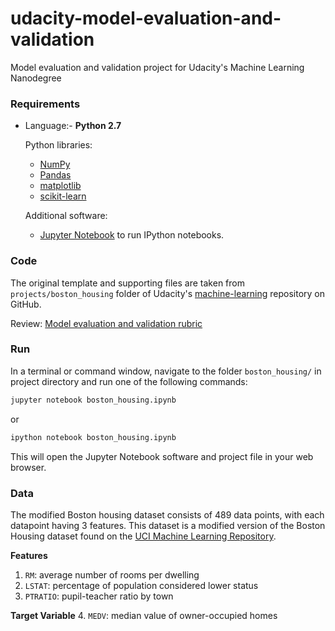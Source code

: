 # udacity-model-evaluation-and-validation
Model evaluation and validation project for Udacity's Machine Learning Nanodegree

### Requirements

* Language:- **Python 2.7**

    Python libraries:
    - [NumPy](http://www.numpy.org/)
    - [Pandas](http://pandas.pydata.org/)
    - [matplotlib](http://matplotlib.org/)
    - [scikit-learn](http://scikit-learn.org/stable/)

    Additional software:
    
    * [Jupyter Notebook](http://ipython.org/notebook.html) to run IPython notebooks.

### Code

The original template and supporting files are taken from ```projects/boston_housing``` folder of Udacity's  [machine-learning](https://github.com/udacity/machine-learning) repository on GitHub.

Review: [Model evaluation and validation rubric](https://review.udacity.com/#!/rubrics/103/view)


### Run

In a terminal or command window, navigate to the folder `boston_housing/` in project directory and run one of the following commands:

```bash
jupyter notebook boston_housing.ipynb
```
or
```bash
ipython notebook boston_housing.ipynb
```

This will open the Jupyter Notebook software and project file in your web browser.

### Data

The modified Boston housing dataset consists of 489 data points, with each datapoint having 3 features. This dataset is a modified version of the Boston Housing dataset found on the [UCI Machine Learning Repository](https://archive.ics.uci.edu/ml/datasets/Housing).

**Features**
1.  `RM`: average number of rooms per dwelling
2. `LSTAT`: percentage of population considered lower status
3. `PTRATIO`: pupil-teacher ratio by town

**Target Variable**
4. `MEDV`: median value of owner-occupied homes
